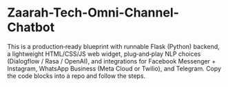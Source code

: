 # Zaarah-Tech-Omni-Channel-Chatbot
This is a production‑ready blueprint with runnable Flask (Python) backend, a lightweight HTML/CSS/JS web widget, plug‑and‑play NLP choices (Dialogflow / Rasa / OpenAI), and integrations for Facebook Messenger + Instagram, WhatsApp Business (Meta Cloud or Twilio), and Telegram. Copy the code blocks into a repo and follow the steps.
